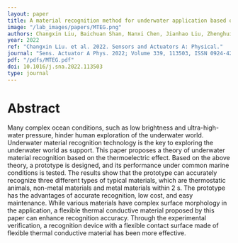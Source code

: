 ```yaml
---
layout: paper
title: A material recognition method for underwater application based on Micro Thermoelectric Generator
image: "/lab_images/papers/MTEG.png"
authors: Changxin Liu, Baichuan Shan, Nanxi Chen, Jianhao Liu, Zhenghui Zhou, Qingyong Wang, Yu Gao, Yunfei Gao, Zhitao Han, Zhijian Liu, Minyi Xu
year: 2022
ref: "Changxin Liu. et al. 2022. Sensors and Actuators A: Physical."
journal: "Sens. Actuator A Phys. 2022; Volume 339, 113503, ISSN 0924-4247"
pdf: "/pdfs/MTEG.pdf"
doi: 10.1016/j.sna.2022.113503
type: journal
---
```


# Abstract

Many complex ocean conditions, such as low brightness and ultra-high-water pressure, hinder human exploration of the underwater world. Underwater material recognition technology is the key to exploring the underwater world as support. This paper proposes a theory of underwater material recognition based on the thermoelectric effect. Based on the above theory, a prototype is designed, and its performance under common marine conditions is tested. The results show that the prototype can accurately recognize three different types of typical materials, which are thermostatic animals, non-metal materials and metal materials within 2 s. The prototype has the advantages of accurate recognition, low cost, and easy maintenance. While various materials have complex surface morphology in the application, a flexible thermal conductive material proposed by this paper can enhance recognition accuracy. Through the experimental verification, a recognition device with a flexible contact surface made of flexible thermal conductive material has been more effective.